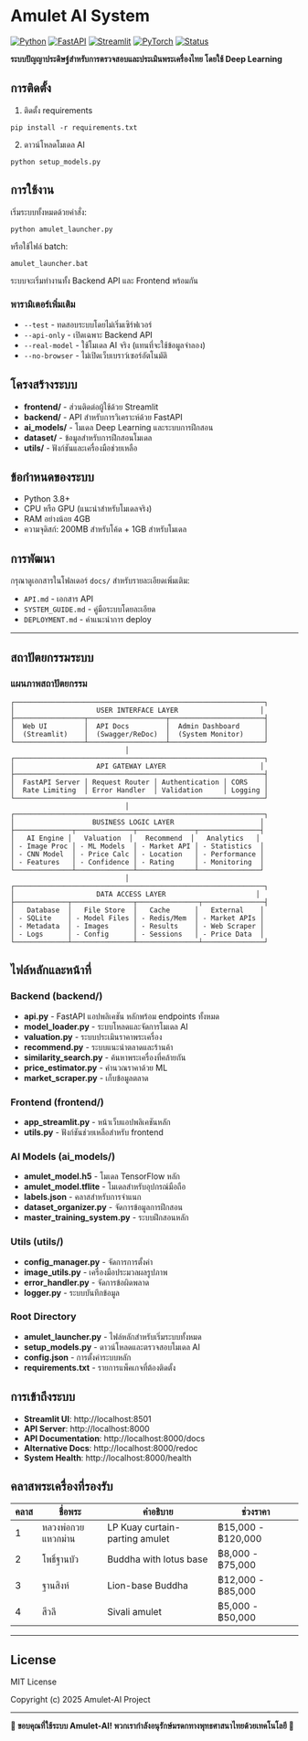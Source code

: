 # Amulet AI System

[![Python](https://img.shields.io/badge/Python-3.8+-blue.svg)](https://python.org)
[![FastAPI](https://img.shields.io/badge/FastAPI-0.95+-green.svg)](https://fastapi.tiangolo.com)
[![Streamlit](https://img.shields.io/badge/Streamlit-1.24+-red.svg)](https://streamlit.io)
[![PyTorch](https://img.shields.io/badge/PyTorch-2.0+-orange.svg)](https://pytorch.org)
[![Status](https://img.shields.io/badge/Status-Real%20AI%20Model-brightgreen.svg)](https://github.com)

**ระบบปัญญาประดิษฐ์สำหรับการตรวจสอบและประเมินพระเครื่องไทย โดยใช้ Deep Learning**

## การติดตั้ง

1. ติดตั้ง requirements
```
pip install -r requirements.txt
```

2. ดาวน์โหลดโมเดล AI
```
python setup_models.py
```

## การใช้งาน

เริ่มระบบทั้งหมดด้วยคำสั่ง:

```
python amulet_launcher.py
```

หรือใช้ไฟล์ batch:

```
amulet_launcher.bat
```

ระบบจะเริ่มทำงานทั้ง Backend API และ Frontend พร้อมกัน

### พารามิเตอร์เพิ่มเติม

- `--test` - ทดสอบระบบโดยไม่เริ่มเซิร์ฟเวอร์
- `--api-only` - เปิดเฉพาะ Backend API
- `--real-model` - ใช้โมเดล AI จริง (แทนที่จะใช้ข้อมูลจำลอง)
- `--no-browser` - ไม่เปิดเว็บเบราว์เซอร์อัตโนมัติ

## โครงสร้างระบบ

- **frontend/** - ส่วนติดต่อผู้ใช้ด้วย Streamlit
- **backend/** - API สำหรับการวิเคราะห์ด้วย FastAPI
- **ai_models/** - โมเดล Deep Learning และระบบการฝึกสอน
- **dataset/** - ข้อมูลสำหรับการฝึกสอนโมเดล
- **utils/** - ฟังก์ชันและเครื่องมือช่วยเหลือ

## ข้อกำหนดของระบบ

- Python 3.8+
- CPU หรือ GPU (แนะนำสำหรับโมเดลจริง)
- RAM อย่างน้อย 4GB
- ความจุดิสก์: 200MB สำหรับโค้ด + 1GB สำหรับโมเดล

## การพัฒนา

กรุณาดูเอกสารในโฟลเดอร์ `docs/` สำหรับรายละเอียดเพิ่มเติม:
- `API.md` - เอกสาร API
- `SYSTEM_GUIDE.md` - คู่มือระบบโดยละเอียด
- `DEPLOYMENT.md` - คำแนะนำการ deploy

---

## สถาปัตยกรรมระบบ

### **แผนภาพสถาปัตยกรรม**
```
┌─────────────────────────────────────────────────────────────┐
│                    USER INTERFACE LAYER                    │
├─────────────────┬───────────────────┬───────────────────────┤
│  Web UI         │  API Docs         │  Admin Dashboard      │
│  (Streamlit)    │  (Swagger/ReDoc)  │  (System Monitor)     │
└─────────────────┴───────────────────┴───────────────────────┘
                            │
┌─────────────────────────────────────────────────────────────┐
│                    API GATEWAY LAYER                       │
├─────────────────────────────────────────────────────────────┤
│  FastAPI Server │ Request Router │ Authentication │ CORS    │
│  Rate Limiting  │ Error Handler  │ Validation     │ Logging │
└─────────────────────────────────────────────────────────────┘
                            │
┌─────────────────────────────────────────────────────────────┐
│                   BUSINESS LOGIC LAYER                     │
├──────────────┬──────────────┬──────────────┬───────────────┤
│   AI Engine │   Valuation  │   Recommend  │   Analytics   │
│ - Image Proc │ - ML Models  │ - Market API │ - Statistics  │
│ - CNN Model  │ - Price Calc │ - Location   │ - Performance │
│ - Features   │ - Confidence │ - Rating     │ - Monitoring  │
└──────────────┴──────────────┴──────────────┴───────────────┘
                            │
┌─────────────────────────────────────────────────────────────┐
│                    DATA ACCESS LAYER                      │
├─────────────┬───────────────┬───────────────┬───────────────┤
│   Database  │   File Store  │   Cache      │   External    │
│ - SQLite    │ - Model Files │ - Redis/Mem  │ - Market APIs │
│ - Metadata  │ - Images      │ - Results    │ - Web Scraper │
│ - Logs      │ - Config      │ - Sessions   │ - Price Data  │
└─────────────┴───────────────┴───────────────┴───────────────┘
```

## ไฟล์หลักและหน้าที่

### **Backend (backend/)**

- **api.py** - FastAPI แอปพลิเคชัน หลักพร้อม endpoints ทั้งหมด
- **model_loader.py** - ระบบโหลดและจัดการโมเดล AI 
- **valuation.py** - ระบบประเมินราคาพระเครื่อง
- **recommend.py** - ระบบแนะนำตลาดและร้านค้า
- **similarity_search.py** - ค้นหาพระเครื่องที่คล้ายกัน
- **price_estimator.py** - คำนวณราคาด้วย ML
- **market_scraper.py** - เก็บข้อมูลตลาด

### **Frontend (frontend/)**

- **app_streamlit.py** - หน้าเว็บแอปพลิเคชันหลัก
- **utils.py** - ฟังก์ชันช่วยเหลือสำหรับ frontend

### **AI Models (ai_models/)**

- **amulet_model.h5** - โมเดล TensorFlow หลัก
- **amulet_model.tflite** - โมเดลสำหรับอุปกรณ์มือถือ
- **labels.json** - คลาสสำหรับการจำแนก
- **dataset_organizer.py** - จัดการข้อมูลการฝึกสอน
- **master_training_system.py** - ระบบฝึกสอนหลัก

### **Utils (utils/)**

- **config_manager.py** - จัดการการตั้งค่า
- **image_utils.py** - เครื่องมือประมวลผลรูปภาพ
- **error_handler.py** - จัดการข้อผิดพลาด
- **logger.py** - ระบบบันทึกข้อมูล

### **Root Directory**

- **amulet_launcher.py** - ไฟล์หลักสำหรับเริ่มระบบทั้งหมด
- **setup_models.py** - ดาวน์โหลดและตรวจสอบโมเดล AI
- **config.json** - การตั้งค่าระบบหลัก
- **requirements.txt** - รายการแพ็คเกจที่ต้องติดตั้ง

## การเข้าถึงระบบ

- **Streamlit UI**: http://localhost:8501
- **API Server**: http://localhost:8000
- **API Documentation**: http://localhost:8000/docs
- **Alternative Docs**: http://localhost:8000/redoc
- **System Health**: http://localhost:8000/health

## คลาสพระเครื่องที่รองรับ

| คลาส | ชื่อพระ | คำอธิบาย | ช่วงราคา |
|-------|-----------|-------------|-------------|
| 1 | หลวงพ่อกวยแหวกม่าน | LP Kuay curtain-parting amulet | ฿15,000 - ฿120,000 |
| 2 | โพธิ์ฐานบัว | Buddha with lotus base | ฿8,000 - ฿75,000 |
| 3 | ฐานสิงห์ | Lion-base Buddha | ฿12,000 - ฿85,000 |
| 4 | สีวลี | Sivali amulet | ฿5,000 - ฿50,000 |

---

## License

MIT License

Copyright (c) 2025 Amulet-AI Project

---

**🌟 ขอบคุณที่ใช้ระบบ Amulet-AI! พวกเรากำลังอนุรักษ์มรดกทางพุทธศาสนาไทยด้วยเทคโนโลยี 🙏**
